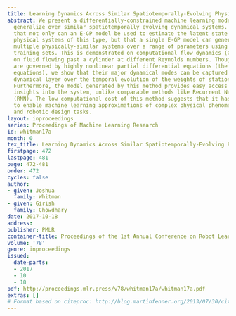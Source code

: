 ```yaml
---
title: Learning Dynamics Across Similar Spatiotemporally-Evolving Physical Systems
abstract: We present a differentially-constrained machine learning model that can
  generalize over similar spatiotemporally evolving dynamical systems. It is shown
  that not only can an E-GP model be used to estimate the latent state of large-scale
  physical systems of this type, but that a single E-GP model can generalize over
  multiple physically-similar systems over a range of parameters using only a few
  training sets. This is demonstrated on computational flow dynamics (CFD) data sets
  on fluid flowing past a cylinder at different Reynolds numbers. Though these systems
  are governed by highly nonlinear partial differential equations (the Navier-Stokes
  equations), we show that their major dynamical modes can be captured by a linear
  dynamical layer over the temporal evolution of the weights of stationary kernels.
  Furthermore, the model generated by this method provides easy access to physical
  insights into the system, unlike comparable methods like Recurrent Neural Networks
  (RNN). The low computational cost of this method suggests that it has the potential
  to enable machine learning approximations of complex physical phenomena for autonomy
  and robotic design tasks.
layout: inproceedings
series: Proceedings of Machine Learning Research
id: whitman17a
month: 0
tex_title: Learning Dynamics Across Similar Spatiotemporally-Evolving Physical Systems
firstpage: 472
lastpage: 481
page: 472-481
order: 472
cycles: false
author:
- given: Joshua
  family: Whitman
- given: Girish
  family: Chowdhary
date: 2017-10-18
address: 
publisher: PMLR
container-title: Proceedings of the 1st Annual Conference on Robot Learning
volume: '78'
genre: inproceedings
issued:
  date-parts:
  - 2017
  - 10
  - 18
pdf: http://proceedings.mlr.press/v78/whitman17a/whitman17a.pdf
extras: []
# Format based on citeproc: http://blog.martinfenner.org/2013/07/30/citeproc-yaml-for-bibliographies/
---
```

